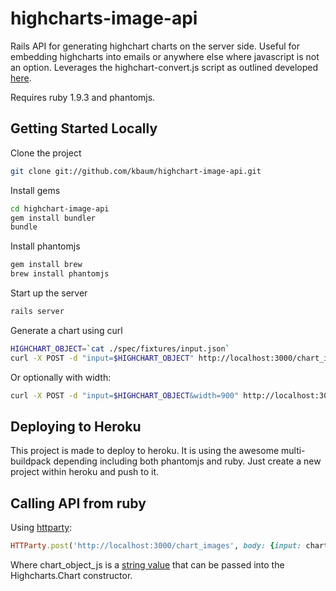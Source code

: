 # highcharts-image-api

Rails API for generating highchart charts on the server side.  Useful for embedding highcharts into emails or anywhere else where
javascript is not an option. Leverages the highchart-convert.js script as outlined developed [here](http://www.highcharts.com/component/content/article/2-news/52-serverside-generated-charts).

Requires ruby 1.9.3 and phantomjs.

## Getting Started Locally

Clone the project

```bash
git clone git://github.com/kbaum/highchart-image-api.git
```

Install gems
```bash
cd highchart-image-api
gem install bundler
bundle
```

Install phantomjs
```bash
gem install brew
brew install phantomjs
```

Start up the server
```bash
rails server
```

Generate a chart using curl
```bash
HIGHCHART_OBJECT=`cat ./spec/fixtures/input.json`
curl -X POST -d "input=$HIGHCHART_OBJECT" http://localhost:3000/chart_images -o ./chart.png
```

Or optionally with width:
```bash
curl -X POST -d "input=$HIGHCHART_OBJECT&width=900" http://localhost:3000/chart_images -o ./chart.png
```


## Deploying to Heroku
  
This project is made to deploy to heroku.  It is using the awesome multi-buildpack
depending including both phantomjs and ruby.  Just create a new project within heroku 
and push to it.

## Calling API from ruby

Using [httparty](https://github.com/jnunemaker/httparty):
```ruby
HTTParty.post('http://localhost:3000/chart_images', body: {input: chart_object_js, width:550})
```

Where chart_object_js is a [string value](spec/fixtures/input.json) that can be passed into the Highcharts.Chart constructor.




